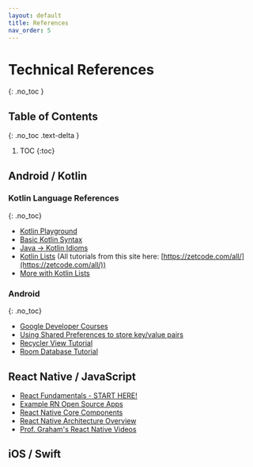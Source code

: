 ```yaml
---
layout: default
title: References
nav_order: 5
---
```


# Technical References
{: .no_toc }

## Table of Contents
{: .no_toc .text-delta }

1. TOC
{:toc}

## Android / Kotlin

### Kotlin Language References
{: .no_toc}

* [Kotlin Playground](https://play.kotlinlang.org/)
* [Basic Kotlin Syntax](https://kotlinlang.org/docs/basic-syntax.html)
* [Java -> Kotlin Idioms](https://kotlinlang.org/docs/idioms.html)
* [Kotlin Lists](https://zetcode.com/kotlin/list/) (All tutorials from this site here: [https://zetcode.com/all/](https://zetcode.com/all/))
* [More with Kotlin Lists](https://www.bezkoder.com/kotlin-list-mutable-list/)

### Android
{: .no_toc}

* [Google Developer Courses](https://developer.android.com/courses)
* [Using Shared Preferences to store key/value pairs](https://developer.android.com/training/data-storage/shared-preferences?hl=en)
* [Recycler View Tutorial](https://www.geeksforgeeks.org/android-recyclerview-in-kotlin/?ref=lbp)
* [Room Database Tutorial](https://developer.android.com/codelabs/android-room-with-a-view-kotlin#0)

## React Native / JavaScript

* [React Fundamentals - START HERE!](https://reactnative.dev/docs/intro-react)
* [Example RN Open Source Apps](https://github.com/martymfly/react-native-wordle)
* [React Native Core Components](https://reactnative.dev/docs/components-and-apis)
* [React Native Architecture Overview](https://reactnative.dev/architecture/overview)
* [Prof. Graham's React Native Videos](https://reactnatural.com/)



## iOS / Swift
